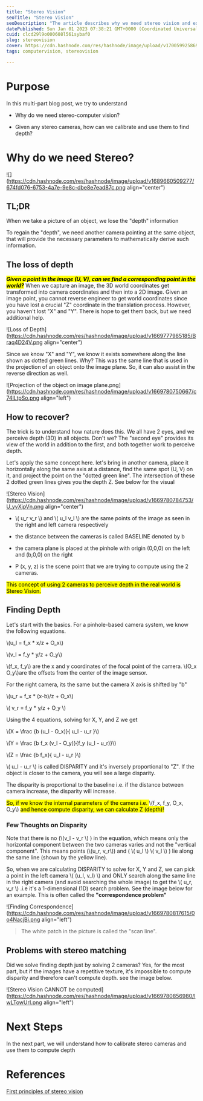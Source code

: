```yaml
---
title: "Stereo Vision"
seoTitle: "Stereo Vision"
seoDescription: "The article describes why we need stereo vision and explains its usefulness to derive depth"
datePublished: Sun Jan 01 2023 07:38:21 GMT+0000 (Coordinated Universal Time)
cuid: clcd29l9o000608l561sybaf0
slug: stereovision
cover: https://cdn.hashnode.com/res/hashnode/image/upload/v1700599258698/ca12d9b6-8bd9-4bd4-914c-5df3ea9b792d.png
tags: computervision, stereovision

---
```


# Purpose

In this multi-part blog post, we try to understand

* Why do we need stereo-computer vision?
    
* Given any stereo cameras, how can we calibrate and use them to find depth?
    

# Why do we need Stereo?

![](https://cdn.hashnode.com/res/hashnode/image/upload/v1689660509277/674fd076-6753-4a7e-9e8c-dbe8e7ead87c.png align="center")

## TL;DR

When we take a picture of an object, we lose the "depth" information

To regain the "depth", we need another camera pointing at the same object, that will provide the necessary parameters to mathematically derive such information.

## The loss of depth

***<mark>Given a point in the image (U, V), can we find a corresponding point in the world?</mark>*** When we capture an image, the 3D world coordinates get transformed into camera coordinates and then into a 2D image. Given an image point, you cannot reverse engineer to get world coordinates since you have lost a crucial "Z" coordinate in the translation process. However, you haven't lost "X" and "Y". There is hope to get them back, but we need additional help.

![Loss of Depth](https://cdn.hashnode.com/res/hashnode/image/upload/v1669777985185/Braq4D24V.png align="center")

Since we know "X" and "Y", we know it exists somewhere along the line shown as dotted green lines. Why? This was the same line that is used in the projection of an object onto the image plane. So, it can also assist in the reverse direction as well.

![Projection of the object on image plane.png](https://cdn.hashnode.com/res/hashnode/image/upload/v1669780750667/c74lLtpSo.png align="left")

## How to recover?

The trick is to understand how nature does this. We all have 2 eyes, and we perceive depth (3D) in all objects. Don't we? The "second eye" provides its view of the world in addition to the first, and both together work to perceive depth.

Let's apply the same concept here. let's bring in another camera, place it horizontally along the same axis at a distance, find the same spot (U, V) on it, and project the point on the "dotted green line". The intersection of these 2 dotted green lines gives you the depth Z. See below for the visual

![Stereo Vision](https://cdn.hashnode.com/res/hashnode/image/upload/v1669780784753/U_yvXjpVn.png align="center")

* \\( u_r v_r \\) and \\( u_l v_l \\) are the same points of the image as seen in the right and left camera respectively
    
* the distance between the cameras is called BASELINE denoted by b
    
* the camera plane is placed at the pinhole with origin (0,0,0) on the left and (b,0,0) on the right
    
* P (x, y, z) is the scene point that we are trying to compute using the 2 cameras.
    

<mark>This concept of using 2 cameras to perceive depth in the real world is Stereo Vision.</mark>

## Finding Depth

Let's start with the basics. For a pinhole-based camera system, we know the following equations.

\\(u_l = f_x * x/z  + O_x\\)

\\(v_l = f_y * y/z  + O_y\\)

\\(f_x, f_y\\) are the x and y coordinates of the focal point of the camera. \\(O_x O_y\\)are the offsets from the center of the image sensor.

For the right camera, its the same but the camera X axis is shifted by "b"

\\(u_r = f_x * (x-b)/z + O_x\\)

\\( v_r = f_y * y/z  + O_y \\)

Using the 4 equations, solving for X, Y, and Z we get

\\(X = \frac {b (u_l - O_x)}{ u_l - u_r }\\)

\\(Y = \frac {b f_x (v_l - O_y)}{f_y (u_l - u_r)}\\)

\\(Z = \frac {b f_x}{ u_l - u_r }\\)

\\( u_l - u_r \\) is called DISPARITY and it's inversely proportional to "Z". If the object is closer to the camera, you will see a large disparity.

The disparity is proportional to the baseline i.e. if the distance between camera increase, the disparity will increase.

<mark>So, if we know the internal parameters of the camera i.e. </mark> \\(f_x, f_y, O_x, O_y\\) <mark> and hence compute disparity, we can calculate Z (depth)!</mark>

### Few Thoughts on Disparity

Note that there is no (\\(v_l - v_r \\) ) in the equation, which means only the horizontal component between the two cameras varies and not the "vertical component". This means points (\\(u_r, v_r\\)) and ( \\( u_l \\) \\( v_l \\) ) lie along the same line (shown by the yellow line).

So, when we are calculating DISPARITY to solve for X, Y and Z, we can pick a point in the left camera \\( (u_l, v_l) \\) and ONLY search along the same line in the right camera (and avoid searching the whole image) to get the \\( u_r, v_r \\) .i.e it's a 1-dimensional (1D) search problem. See the image below for an example. This is often called the **"correspondence problem"**

![Finding Correspondence](https://cdn.hashnode.com/res/hashnode/image/upload/v1669780817615/0o4NacjBi.png align="left")

> The white patch in the picture is called the "scan line".

## Problems with stereo matching

Did we solve finding depth just by solving 2 cameras? Yes, for the most part, but if the images have a repetitive texture, it's impossible to compute disparity and therefore can't compute depth. see the image below.

![Stereo Vision CANNOT be computed](https://cdn.hashnode.com/res/hashnode/image/upload/v1669780856980/lwLTowUrI.png align="left")

# Next Steps

In the next part, we will understand how to calibrate stereo cameras and use them to compute depth

# References

[First principles of stereo vision](https://www.youtube.com/watch?v=hUVyDabn1Mg)